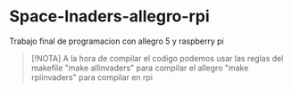 # Space-Inaders-allegro-rpi
Trabajo final de programacion con allegro 5 y raspberry pi

> [!NOTA]
> A la hora de compilar el codigo podemos usar las reglas del makefile
> "make allinvaders" para compilar el allegro
> "make rpiinvaders" para compilar en rpi
